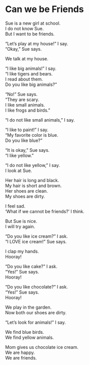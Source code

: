 # Can we be Friends

Sue is a new girl at school.  
I do not know Sue.  
But I want to be friends.  

“Let’s play at my house!” I say.  
“Okay,” Sue says.    

We talk at my house.  

“I like big animals!” I say.  
“I like tigers and bears.  
I read about them.  
Do you like big animals?”    

“No!” Sue says.  
“They are scary.  
I like small animals.  
I like frogs and birds.”    

“I do not like small animals,” I say.    

“I like to paint!” I say.  
“My favorite color is blue.  
Do you like blue?”    

“It is okay,” Sue says.  
“I like yellow.”    

“I do not like yellow,” I say.  
I look at Sue.    

Her hair is long and black.  
My hair is short and brown.  
Her shoes are clean.  
My shoes are dirty.    

I feel sad.  
‘What if we cannot be friends?’ I think.  

But Sue is nice.  
I will try again.  

“Do you like ice cream?” I ask.  
“I LOVE ice cream!” Sue says.  

I clap my hands.  
Hooray!  

“Do you like cake?” I ask.  
“Yes!” Sue says.  
Hooray!  

“Do you like chocolate?” I ask.  
“Yes!” Sue says.  
Hooray!  

We play in the garden.  
Now both our shoes are dirty.  

“Let’s look for animals!” I say.  

We find blue birds.  
We find yellow animals.    

Mom gives us chocolate ice cream.  
We are happy.  
We are friends.
